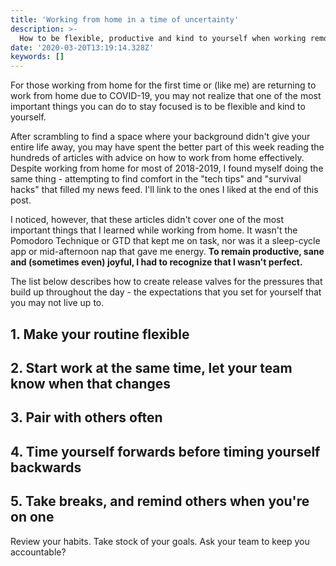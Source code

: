 ```yaml
---
title: 'Working from home in a time of uncertainty'
description: >-
  How to be flexible, productive and kind to yourself when working remotely.
date: '2020-03-20T13:19:14.328Z'
keywords: []
---
```


For those working from home for the first time or (like me) are returning to work from home due to COVID-19, you may not realize that one of the most important things you can do to stay focused is to be flexible and kind to yourself.

After scrambling to find a space where your background didn't give your entire life away, you may have spent the better part of this week reading the hundreds of articles with advice on how to work from home effectively. Despite working from home for most of 2018-2019, I found myself doing the same thing - attempting to find comfort in the "tech tips" and "survival hacks" that filled my news feed. I'll link to the ones I liked at the end of this post.

I noticed, however, that these articles didn't cover one of the most important things that I learned while working from home. It wasn't the Pomodoro Technique or GTD that kept me on task, nor was it a sleep-cycle app or mid-afternoon nap that gave me energy. **To remain productive, sane and (sometimes even) joyful, I had to recognize that I wasn't perfect.**

The list below describes how to create release valves for the pressures that build up throughout the day - the expectations that you set for yourself that you may not live up to.

## 1. Make your routine flexible

## 2. Start work at the same time, let your team know when that changes

## 3. Pair with others often

## 4. Time yourself forwards before timing yourself backwards

## 5. Take breaks, and remind others when you're on one

Review your habits. Take stock of your goals. Ask your team to keep you accountable?
